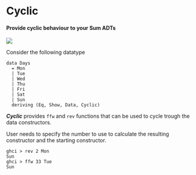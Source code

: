 # Cyclic

#### Provide cyclic behaviour to your Sum ADTs


![](https://i.stack.imgur.com/06m8k.jpg)


Consider the following datatype

```
data Days
  = Mon
  | Tue
  | Wed
  | Thu
  | Fri
  | Sat
  | Sun
  deriving (Eq, Show, Data, Cyclic)
```

***Cyclic*** provides `ffw` and `rev` functions that can be used to cycle trough the data constructors.

User needs to specify the number to use to calculate the resulting constructor and the starting constructor.

```
ghci > rev 2 Mon
Sun
ghci > ffw 33 Tue
Sun
```
